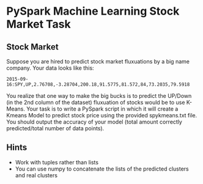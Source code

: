 # PySpark Machine Learning Stock Market Task
## Stock Market
Suppose you are hired to predict stock market fluxuations by a big name company. Your data looks like this:
```
2015-09-16:SPY,UP,2.76708,-3.28704,200.18,91.5775,81.572,84,73.2035,79.5918
```
You realize that one way to make the big bucks is to predict the UP/Down (in the 2nd column of the dataset) fluxuation of stocks would be to use K-Means.
Your task is to write a PySpark script in which it will create a Kmeans Model to predict stock price using the provided spykmeans.txt file.
You should output the accuracy of your model (total amount correctly predicted/total number of data points).

## Hints
- Work with tuples rather than lists
- You can use numpy to concatenate the lists of the predicted clusters and real clusters
